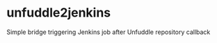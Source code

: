 unfuddle2jenkins
================

Simple bridge triggering Jenkins job after Unfuddle repository callback